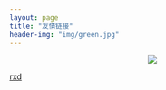 ```yaml
---
layout: page
title: "友情链接"
header-img: "img/green.jpg"
---
```



<center>
    <p><img src="http://7xlfkx.com1.z0.glb.clouddn.com/white2.jpg" align="center"></p>
</center>

[rxd](http://rxdoi.i11r.com)